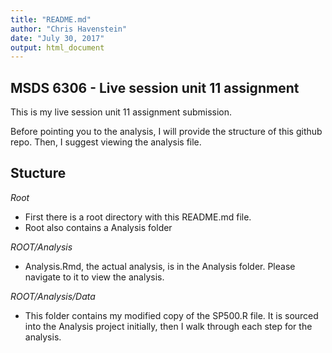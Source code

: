 ```yaml
---
title: "README.md"
author: "Chris Havenstein"
date: "July 30, 2017"
output: html_document
---
```


## MSDS 6306 - Live session unit 11 assignment

This is my live session unit 11 assignment submission.

Before pointing you to the analysis, I will provide the structure of this github repo. Then, I suggest viewing the analysis file.

## Stucture

*Root*

* First there is a root directory with this README.md file.
* Root also contains a Analysis folder

*ROOT/Analysis*

* Analysis.Rmd, the actual analysis, is in the Analysis folder. Please navigate to it to view the analysis.

*ROOT/Analysis/Data*

* This folder contains my modified copy of the SP500.R file. It is sourced into the Analysis project initially, then I walk through each step for the analysis.